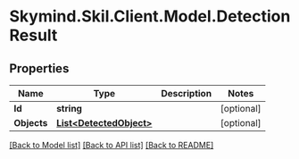 # Skymind.Skil.Client.Model.DetectionResult
## Properties

Name | Type | Description | Notes
------------ | ------------- | ------------- | -------------
**Id** | **string** |  | [optional] 
**Objects** | [**List&lt;DetectedObject&gt;**](DetectedObject.md) |  | [optional] 

[[Back to Model list]](../README.md#documentation-for-models) [[Back to API list]](../README.md#documentation-for-api-endpoints) [[Back to README]](../README.md)

